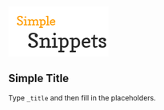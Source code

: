 ![Simple Snippets](https://raw.githubusercontent.com/Gablas/snippets/main/title.png)
## Simple Title
Type `_title` and then fill in the placeholders. 
